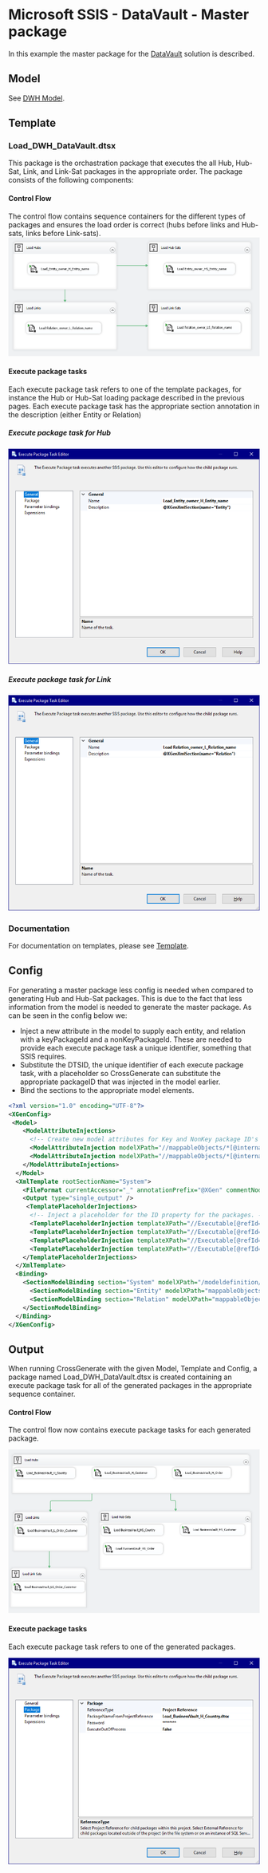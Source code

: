 # Microsoft SSIS - DataVault - Master package
In this example the master package for the [DataVault](../DataVault) solution is described.

## Model
See [DWH Model](../../model/DWH_Model).

## Template
### Load_DWH_DataVault.dtsx

This package is the orchastration package that executes the all Hub, Hub-Sat, Link, and Link-Sat packages in the appropriate order. The package consists of the following components:

#### Control Flow
The control flow contains sequence containers for the different types of packages and ensures the load order is correct (hubs before links and Hub-sats, links before Link-sats).
[![Template Control Flow](img/master_control_flow.png)](img/master_control_flow.png)

#### Execute package tasks
Each execute package task refers to one of the template packages, for instance the Hub or Hub-Sat loading package described in the previous pages. Each execute package task has the appropriate section annotation in the description (either Entity or Relation)

##### Execute package task for Hub
![Execute Package Task](img/master_execute_package_hub.png)

##### Execute package task for Link
![Execute Package Task](img/master_execute_package_link.png)

### Documentation
For documentation on templates, please see [Template](../../Template).

## Config
For generating a master package less config is needed when compared to generating Hub and Hub-Sat packages. This is due to the fact that less information from the model is needed to generate the master package. As can be seen in the config below we:

- Inject a new attribute in the model to supply each entity, and relation with a keyPackageId and a nonKeyPackageId. These are needed to provide each execute package task a unique identifier, something that SSIS requires.
- Substitute the DTSID, the unique identifier of each execute package task, with a placeholder so CrossGenerate can substitute the appropriate packageID that was injected in the model earlier.
- Bind the sections to the appropriate model elements.

``` xml
<?xml version="1.0" encoding="UTF-8"?>
<XGenConfig>
 <Model>
    <ModelAttributeInjections>
      <!-- Create new model attributes for Key and NonKey package ID's populate it with the internalId, enclosed in brackets and prefixed with either H or S. -->
      <ModelAttributeInjection modelXPath="//mappableObjects/*[@internalId]" targetAttribute="keyPackageId" targetXPath="concat('{H', @internalId, '}')"/>
      <ModelAttributeInjection modelXPath="//mappableObjects/*[@internalId]" targetAttribute="nonKeyPackageId" targetXPath="concat('{S', @internalId, '}')"/>
    </ModelAttributeInjections>
  </Model>
  <XmlTemplate rootSectionName="System">
    <FileFormat currentAccessor="_" annotationPrefix="@XGen" commentNodeXPath="@Description" annotationArgsPrefix="(" annotationArgsSuffix=")" />
    <Output type="single_output" />
     <TemplatePlaceholderInjections>
      <!-- Inject a placeholder for the ID property for the packages. -->
      <TemplatePlaceholderInjection templateXPath="//Executable[@refId='Package\Load Hubs\Load_Entity_owner_H_Entity_name']/@DTSID" modelNode="keyPackageId" scope="current" />
      <TemplatePlaceholderInjection templateXPath="//Executable[@refId='Package\Load Hub-Sats\Load Entity_owner_HS_Entity_name']/@DTSID" modelNode="nonKeyPackageId" scope="current" />
      <TemplatePlaceholderInjection templateXPath="//Executable[@refId='Package\Load Links\Load Relation_owner_L_Relation_name']/@DTSID" modelNode="keyPackageId" scope="current" />
      <TemplatePlaceholderInjection templateXPath="//Executable[@refId='Package\Load Link-Sats\Load Relation_owner_LS_Relation_name']/@DTSID" modelNode="nonKeyPackageId" scope="current" />
    </TemplatePlaceholderInjections>
  </XmlTemplate>
  <Binding>
    <SectionModelBinding section="System" modelXPath="/modeldefinition/system" placeholderName="System">
      <SectionModelBinding section="Entity" modelXPath="mappableObjects/entity" placeholderName="Entity" />
      <SectionModelBinding section="Relation" modelXPath="mappableObjects/relation" placeholderName="Relation" />
    </SectionModelBinding>
  </Binding>
</XGenConfig>
```

## Output
When running CrossGenerate with the given Model, Template and Config, a package named Load_DWH_DataVault.dtsx is created containing an execute package task for all of the generated packages in the appropriate sequence container.

#### Control Flow
The control flow now contains execute package tasks for each generated package.

[![Output Control Flow](img/master_output_control_flow.png)](img/master_output_control_flow.png)

#### Execute package tasks
Each execute package task refers to one of the generated packages.

![Output Execute Package Task](img/master_output_execute_package.png)